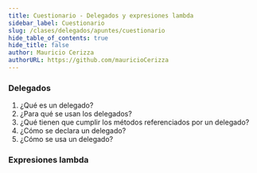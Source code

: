 ```yaml
---
title: Cuestionario - Delegados y expresiones lambda
sidebar_label: Cuestionario
slug: /clases/delegados/apuntes/cuestionario
hide_table_of_contents: true
hide_title: false
author: Mauricio Cerizza
authorURL: https://github.com/mauricioCerizza
---
```

### Delegados
1. ¿Qué es un delegado?
2. ¿Para qué se usan los delegados?
3. ¿Qué tienen que cumplir los métodos referenciados por un delegado?
4. ¿Cómo se declara un delegado?
5. ¿Cómo se usa un delegado?

### Expresiones lambda
